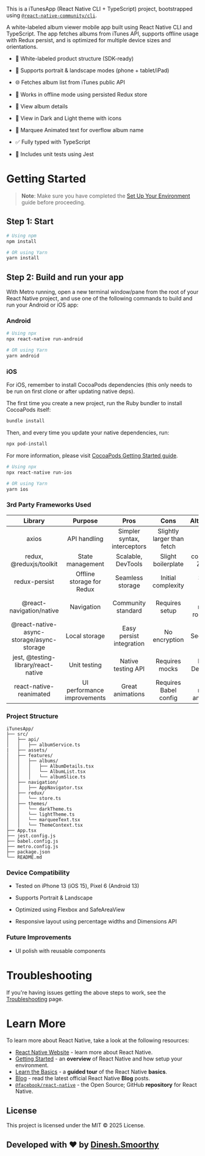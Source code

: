 This is a iTunesApp (React Native CLI + TypeScript) project, bootstrapped using [`@react-native-community/cli`](https://github.com/react-native-community/cli).

A white-labeled album viewer mobile app built using React Native CLI and TypeScript. The app fetches albums from iTunes API, supports offline usage with Redux persist, and is optimized for multiple device sizes and orientations.

- 🎨 White-labeled product structure (SDK-ready)

- 📱 Supports portrait & landscape modes (phone + tablet/iPad)

- 🌐 Fetches album list from iTunes public API

- 💾 Works in offline mode using persisted Redux store

- 🔎 View album details

- 🎨 View in Dark and Light theme with icons

- 📱 Marquee Animated text for overflow album name

- ✅ Fully typed with TypeScript

- 🧪 Includes unit tests using Jest


# Getting Started

> **Note**: Make sure you have completed the [Set Up Your Environment](https://reactnative.dev/docs/set-up-your-environment) guide before proceeding.

## Step 1: Start 
```sh
# Using npm
npm install

# OR using Yarn
yarn install
```

## Step 2: Build and run your app

With Metro running, open a new terminal window/pane from the root of your React Native project, and use one of the following commands to build and run your Android or iOS app:

### Android

```sh
# Using npx
npx react-native run-android

# OR using Yarn
yarn android
```

### iOS

For iOS, remember to install CocoaPods dependencies (this only needs to be run on first clone or after updating native deps).

The first time you create a new project, run the Ruby bundler to install CocoaPods itself:

```sh
bundle install
```

Then, and every time you update your native dependencies, run:

```sh
npx pod-install
```

For more information, please visit [CocoaPods Getting Started guide](https://guides.cocoapods.org/using/getting-started.html).

```sh
# Using npx
npx react-native run-ios

# OR using Yarn
yarn ios
```
### 3rd Party Frameworks Used
| Library	| Purpose	| Pros	| Cons	| Alternatives |
| :---: | :---: | :---: | :---: | :---: |
| axios	| API handling	| Simpler syntax, interceptors |	Slightly larger than fetch	| fetch |
| redux, @reduxjs/toolkit	| State management	| Scalable, DevTools	| Slight boilerplate	| context API, Zustand |
| redux-persist	| Offline storage for Redux	| Seamless storage	| Initial complexity	| SQLite, MMKV |
| @react-navigation/native	| Navigation	| Community standard	| Requires setup	| react-native-router-flux |
| @react-native-async-storage/async-storage	| Local storage	| Easy persist integration	| No encryption	| SecureStore |
| jest, @testing-library/react-native	| Unit testing	| Native testing API	| Requires mocks	| Mocha, Detox (E2E) |
| react-native-reanimated	| UI performance improvements	| Great animations	| Requires Babel config	| react-native-animatable |

### Project Structure
```
iTunesApp/
├── src/
│   ├── api/
│   │   ├── albumService.ts
|   ├── assets/
│   ├── features/
│   │   ├── albums/
│   │   │   ├── AlbumDetails.tsx
│   │   │   └── AlbumList.tsx
│   │   │   └── albumSlice.ts
│   ├── navigation/
│   │   ├── AppNavigator.tsx
│   ├── redux/
│   │   └── store.ts
│   ├── themes/
│   │   └── darkTheme.ts
│   │   └── lightTheme.ts
│   │   └── marqueeText.tsx
│   │   └── ThemeContext.tsx
├── App.tsx
├── jest.config.js
├── babel.config.js
├── metro.config.js
├── package.json
└── README.md
```

### Device Compatibility

- Tested on iPhone 13 (iOS 15), Pixel 6 (Android 13)

- Supports Portrait & Landscape

- Optimized using Flexbox and SafeAreaView

- Responsive layout using percentage widths and Dimensions API

###  Future Improvements

- UI polish with reusable components

# Troubleshooting

If you're having issues getting the above steps to work, see the [Troubleshooting](https://reactnative.dev/docs/troubleshooting) page.

# Learn More

To learn more about React Native, take a look at the following resources:

- [React Native Website](https://reactnative.dev) - learn more about React Native.
- [Getting Started](https://reactnative.dev/docs/environment-setup) - an **overview** of React Native and how setup your environment.
- [Learn the Basics](https://reactnative.dev/docs/getting-started) - a **guided tour** of the React Native **basics**.
- [Blog](https://reactnative.dev/blog) - read the latest official React Native **Blog** posts.
- [`@facebook/react-native`](https://github.com/facebook/react-native) - the Open Source; GitHub **repository** for React Native.

## License
This project is licensed under the MIT © 2025 License.

## Developed with ❤️ by [Dinesh.Smoorthy](https://www.dineshsmoorthy.com)
